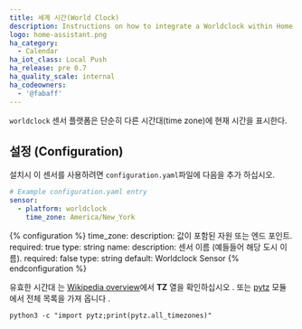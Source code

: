 ```yaml
---
title: 세계 시간(World Clock)
description: Instructions on how to integrate a Worldclock within Home Assistant.
logo: home-assistant.png
ha_category:
  - Calendar
ha_iot_class: Local Push
ha_release: pre 0.7
ha_quality_scale: internal
ha_codeowners:
  - '@fabaff'
---
```


`worldclock` 센서 플랫폼은 단순히 다른 시간대(time zone)에 현재 시간을 표시한다.

## 설정 (Configuration)

설치시 이 센서를 사용하려면 `configuration.yaml`파일에 다음을 추가 하십시오.

```yaml
# Example configuration.yaml entry
sensor:
  - platform: worldclock
    time_zone: America/New_York
```

{% configuration %}
time_zone:
  description: 값이 포함된 자원 또는 엔드 포인트.
  required: true
  type: string
name:
  description: 센서 이름 (예들들어 해당 도시 이름).
  required: false
  type: string
  default: Worldclock Sensor
{% endconfiguration %}

유효한 시간대 는 [Wikipedia overview](https://en.wikipedia.org/wiki/List_of_tz_database_time_zones)에서 **TZ** 열을 확인하십시오 . 또는 [pytz](https://pypi.python.org/pypi/pytz) 모듈 에서 전체 목록을 가져 옵니다 .

```shell
python3 -c "import pytz;print(pytz.all_timezones)"
```
